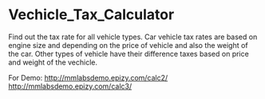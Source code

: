 # Vechicle_Tax_Calculator
Find out the tax rate for all vehicle types. Car vehicle tax rates are based on engine size and depending on the price of vehicle and also the weight of the car. Other types of vehicle have their difference taxes based on price and weight of the vechicle.


For Demo:
       http://mmlabsdemo.epizy.com/calc2/
       http://mmlabsdemo.epizy.com/calc3/
